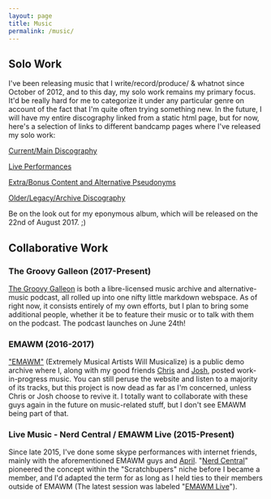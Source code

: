 ```yaml
---
layout: page
title: Music
permalink: /music/
---
```


## Solo Work

I've been releasing music that I write/record/produce/ &amp; whatnot since October of 2012, and to this day, my solo work remains my primary focus. It'd be really hard for me to categorize it under any particular genre on account of the fact that I'm quite often trying something new. In the future, I will have my entire discography linked from a static html page, but for now, here's a selection of links to different bandcamp pages where I've released my solo work:

[Current/Main Discography](https://marksilver.bandcamp.com/)

[Live Performances](https://marklive.bandcamp.com/)

[Extra/Bonus Content and Alternative Pseudonyms](https://silveralt.bandcamp.com/)

[Older/Legacy/Archive Discography](https://silvermediaproductions.bandcamp.com/)

Be on the look out for my eponymous album, which will be released on the 22nd of August 2017. ;)

## Collaborative Work

### The Groovy Galleon (2017-Present)

[The Groovy Galleon](https://marksilvermedia.github.io/groovygalleon) is both a libre-licensed music archive and alternative-music podcast, all rolled up into one nifty little markdown webspace. As of right now, it consists entirely of my own efforts, but I plan to bring some additional people, whether it be to feature their music or to talk with them on the podcast. The podcast launches on June 24th!

### EMAWM (2016-2017)

["EMAWM"](http://emawm.tk) (Extremely Musical Artists Will Musicalize) is a public demo archive where I, along with my good friends [Chris](https://christophertom.bandcamp.com/) and [Josh](https://spiffyflinger.bandcamp.com/), posted work-in-progress music. You can still peruse the website and listen to a majority of its tracks, but this project is now dead as far as I'm concerned, unless Chris or Josh choose to revive it. I totally want to collaborate with these guys again in the future on music-related stuff, but I don't see EMAWM being part of that.

### Live Music - Nerd Central / EMAWM Live (2015-Present)

Since late 2015, I've done some skype performances with internet friends, mainly with the aforementioned EMAWM guys and [April](http://tunes.wikipedia.sexy). "[Nerd Central](http://nerdcentral.emawm.tk)" pioneered the concept within the "Scratchbupers" niche before I became a member, and I'd adapted the term for as long as I held ties to their members outside of EMAWM (The latest session was labeled "[EMAWM Live](https://archive.org/details/el4117)").
